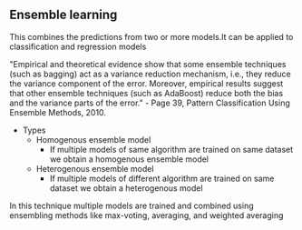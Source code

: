 ## Ensemble learning
 This combines the predictions from two or more models.It can be applied to classification and regression models


"Empirical and theoretical evidence show that some ensemble techniques (such as bagging) act as a variance reduction mechanism, i.e., they reduce the variance component of the error. Moreover, empirical results suggest that other ensemble techniques (such as AdaBoost) reduce both the bias and the variance parts of the error." - Page 39, Pattern Classification Using Ensemble Methods, 2010.

* Types
  + Homogenous ensemble model
    - If multiple models of same algorithm are trained on same dataset we obtain a homogenous ensemble model
  + Heterogenous ensemble model
    - If multiple models of different algorithm are trained on same dataset we obtain a heterogenous model

In this technique multiple models are trained and combined using ensembling methods like max-voting, averaging, and weighted averaging
